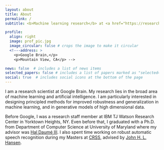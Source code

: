 ```yaml
---
layout: about
title: About
permalink: /
subtitle: <b>Machine learning research</b> at <a href="https://research.google/teams/brain/">Google Brain</a> 

profile:
  align: right
  image: prof_pic.jpg
  image_circular: false # crops the image to make it circular
  <!---address: >
    <p>Google Brain,</p>
    <p>Mountain View, CA</p> -->

news: false  # includes a list of news items
selected_papers: false # includes a list of papers marked as "selected={true}"
social: true  # includes social icons at the bottom of the page
---
```


I am a research scientist at Google Brain. My research lies in the broad area of machine learning and artificial intelligence. I am particularly interested in designing principled methods for improved robustness and generalization in machine learning, and in generative models of high dimensional data. 

Before Google, I was a research staff member at IBM TJ Watson Research Center in Yorktown Heights, NY. Even before that, I graduated with a Ph.D. from Department of Computer Science at University of Maryland where my advisor was [Hal Daumé III](http://www.umiacs.umd.edu/~hal). I also spent time working on robust automatic speech recognition during my Masters at [CRSS](http://crss.utdallas.edu), advised by [John H. L. Hansen](http://www.utdallas.edu/~john.hansen).

